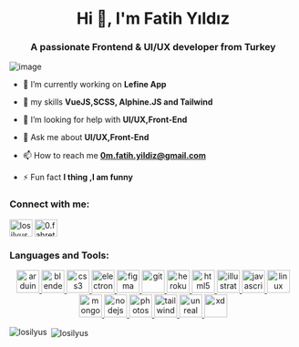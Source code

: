 <h1 align="center">Hi 👋, I'm Fatih Yıldız</h1>
<h3 align="center">A passionate Frontend & UI/UX developer from Turkey</h3>

<p align="left"> <img src="https://avatars1.githubusercontent.com/u/47571500?s=460&u=469c8b75e6a2670a490149cbc480159c4b62219f&v=4" alt="image" /> </p>

- 🔭 I’m currently working on **Lefine App**

- 🌱 my skills **VueJS,SCSS, Alphine.JS and Tailwind**

- 🤝 I’m looking for help with **UI/UX,Front-End**

- 💬 Ask me about **UI/UX,Front-End**

- 📫 How to reach me **0m.fatih.yildiz@gmail.com**

- ⚡ Fun fact **I thing ,I am funny**

<h3 align="left">Connect with me:</h3>
<p align="left">
<a href="https://twitter.com/losilyus" target="blank"><img align="center" src="https://cdn.jsdelivr.net/npm/simple-icons@3.0.1/icons/twitter.svg" alt="losilyus" height="30" width="40" /></a>
<a href="https://instagram.com/0.fahrettin" target="blank"><img align="center" src="https://cdn.jsdelivr.net/npm/simple-icons@3.0.1/icons/instagram.svg" alt="0.fahrettin" height="30" width="40" /></a>
</p>

<h3 align="left">Languages and Tools:</h3>
<p align="center"> <a href="https://www.arduino.cc/" target="_blank"> <img src="https://cdn.worldvectorlogo.com/logos/arduino-1.svg" alt="arduino" width="40" height="40"/> </a> <a href="https://www.blender.org/" target="_blank"> <img src="https://download.blender.org/branding/community/blender_community_badge_white.svg" alt="blender" width="40" height="40"/> </a> <a href="https://www.w3schools.com/css/" target="_blank"> <img src="https://devicons.github.io/devicon/devicon.git/icons/css3/css3-original-wordmark.svg" alt="css3" width="40" height="40"/> </a> <a href="https://www.electronjs.org" target="_blank"> <img src="https://devicons.github.io/devicon/devicon.git/icons/electron/electron-original.svg" alt="electron" width="40" height="40"/> </a> <a href="https://www.figma.com/" target="_blank"> <img src="https://www.vectorlogo.zone/logos/figma/figma-icon.svg" alt="figma" width="40" height="40"/> </a> <a href="https://git-scm.com/" target="_blank"> <img src="https://www.vectorlogo.zone/logos/git-scm/git-scm-icon.svg" alt="git" width="40" height="40"/> </a> <a href="https://heroku.com" target="_blank"> <img src="https://www.vectorlogo.zone/logos/heroku/heroku-icon.svg" alt="heroku" width="40" height="40"/> </a> <a href="https://www.w3.org/html/" target="_blank"> <img src="https://devicons.github.io/devicon/devicon.git/icons/html5/html5-original-wordmark.svg" alt="html5" width="40" height="40"/> </a> <a href="https://www.adobe.com/in/products/illustrator.html" target="_blank"> <img src="https://www.vectorlogo.zone/logos/adobe_illustrator/adobe_illustrator-icon.svg" alt="illustrator" width="40" height="40"/> </a> <a href="https://developer.mozilla.org/en-US/docs/Web/JavaScript" target="_blank"> <img src="https://devicons.github.io/devicon/devicon.git/icons/javascript/javascript-original.svg" alt="javascript" width="40" height="40"/> </a> <a href="https://www.linux.org/" target="_blank"> <img src="https://devicons.github.io/devicon/devicon.git/icons/linux/linux-original.svg" alt="linux" width="40" height="40"/> </a> <a href="https://www.mongodb.com/" target="_blank"> <img src="https://devicons.github.io/devicon/devicon.git/icons/mongodb/mongodb-original-wordmark.svg" alt="mongodb" width="40" height="40"/> </a> <a href="https://nodejs.org" target="_blank"> <img src="https://devicons.github.io/devicon/devicon.git/icons/nodejs/nodejs-original-wordmark.svg" alt="nodejs" width="40" height="40"/> </a> <a href="https://www.photoshop.com/en" target="_blank"> <img src="https://devicons.github.io/devicon/devicon.git/icons/photoshop/photoshop-plain.svg" alt="photoshop" width="40" height="40"/> </a> <a href="https://tailwindcss.com/" target="_blank"> <img src="https://www.vectorlogo.zone/logos/tailwindcss/tailwindcss-icon.svg" alt="tailwind" width="40" height="40"/> </a> <a href="https://unrealengine.com/" target="_blank"> <img src="https://raw.githubusercontent.com/kenangundogan/fontisto/036b7eca71aab1bef8e6a0518f7329f13ed62f6b/icons/svg/brand/unreal-engine.svg" alt="unreal" width="40" height="40"/> </a> <a href="https://www.adobe.com/products/xd.html" target="_blank"> <img src="https://cdn.worldvectorlogo.com/logos/adobe-xd.svg" alt="xd" width="40" height="40"/> </a> </p>

<p><img align="left" src="https://github-readme-stats.vercel.app/api/top-langs?username=losilyus&show_icons=true&locale=en&layout=compact" alt="losilyus" /></p>

<p>&nbsp;<img align="center" src="https://github-readme-stats.vercel.app/api?username=losilyus&show_icons=true&locale=en" alt="losilyus" /></p>

